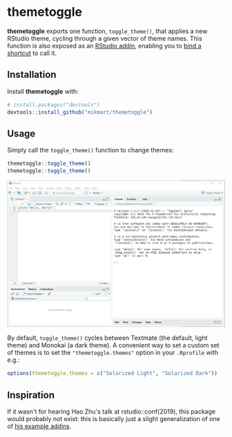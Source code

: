 # themetoggle

**themetoggle** exports one function, `toggle_theme()`, that applies a new RStudio theme, cycling through a given vector of theme names. This function is also exposed as an [RStudio addin](https://rstudio.github.io/rstudioaddins/), enabling you to [bind a shortcut](https://rstudio.github.io/rstudioaddins/#keyboard-shorcuts) to call it.

## Installation

Install **themetoggle** with:

``` r
# install.packages("devtools")
devtools::install_github("mikmart/themetoggle")
```

## Usage

Simply call the `toggle_theme()` function to change themes:

``` r
themetoggle::toggle_theme()
themetoggle::toggle_theme()
```

![toggling themes](https://raw.githubusercontent.com/mikmart/themetoggle/master/inst/media/toggling-themes.gif)

By default, `toggle_theme()` cycles between Textmate (the default, light theme) and Monokai (a dark theme). A convenient way to set a custom set of themes is to set the `"themetoggle.themes"` option in your `.Rprofile` with e.g.:

``` r
options(themetoggle.themes = c("Solarized Light", "Solarized Dark"))
```

## Inspiration

If it wasn't for hearing Hao Zhu's talk at rstudio::conf(2019), this package would probably not exist: this is basically just a slight generalization of one of [his example addins](https://github.com/hebrewseniorlife/addin_demo).
